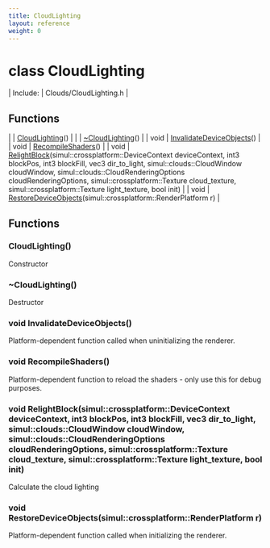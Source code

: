 ```yaml
---
title: CloudLighting
layout: reference
weight: 0
---
```

class CloudLighting
===

| Include: | Clouds/CloudLighting.h |



Functions
---

|  | [CloudLighting](#CloudLighting)() |
|  | [~CloudLighting](#~CloudLighting)() |
| void | [InvalidateDeviceObjects](#InvalidateDeviceObjects)() |
| void | [RecompileShaders](#RecompileShaders)() |
| void | [RelightBlock](#RelightBlock)(simul::crossplatform::DeviceContext deviceContext, int3 blockPos, int3 blockFill, vec3 dir_to_light, simul::clouds::CloudWindow cloudWindow, simul::clouds::CloudRenderingOptions cloudRenderingOptions, simul::crossplatform::Texture cloud_texture, simul::crossplatform::Texture light_texture, bool init) |
| void | [RestoreDeviceObjects](#RestoreDeviceObjects)(simul::crossplatform::RenderPlatform r) |


Functions
---
<a name="CloudLighting"></a>
###  CloudLighting()
Constructor
<a name="~CloudLighting"></a>
###  ~CloudLighting()
Destructor
<a name="InvalidateDeviceObjects"></a>
### void InvalidateDeviceObjects()
Platform-dependent function called when uninitializing the renderer.
<a name="RecompileShaders"></a>
### void RecompileShaders()
Platform-dependent function to reload the shaders - only use this for debug purposes.
<a name="RelightBlock"></a>
### void RelightBlock(simul::crossplatform::DeviceContext deviceContext, int3 blockPos, int3 blockFill, vec3 dir_to_light, simul::clouds::CloudWindow cloudWindow, simul::clouds::CloudRenderingOptions cloudRenderingOptions, simul::crossplatform::Texture cloud_texture, simul::crossplatform::Texture light_texture, bool init)
Calculate the cloud lighting
<a name="RestoreDeviceObjects"></a>
### void RestoreDeviceObjects(simul::crossplatform::RenderPlatform r)
Platform-dependent function called when initializing the renderer.
